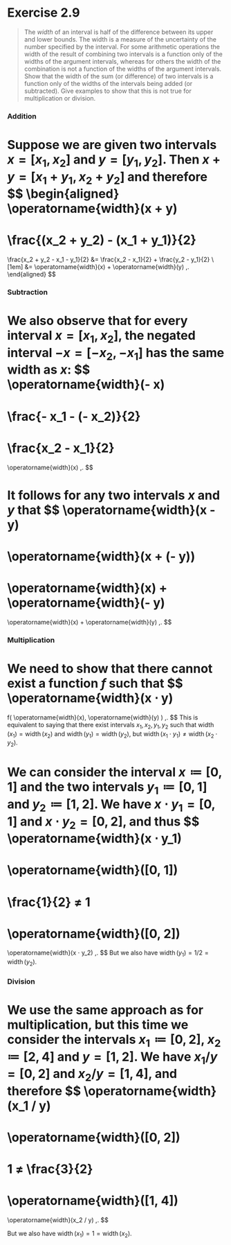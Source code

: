 # Exercise 2.9

> The _width_ of an interval is half of the difference between its upper and lower bounds.
> The width is a measure of the uncertainty of the number specified by the interval.
> For some arithmetic operations the width of the result of combining two intervals is a function only of the widths of the argument intervals, whereas for others the width of the combination is not a function of the widths of the argument intervals.
> Show that the width of the sum (or difference) of two intervals is a function only of the widths of the intervals being added (or subtracted).
> Give examples to show that this is not true for multiplication or division.


### Addition

Suppose we are given two intervals $x = [x_1, x_2]$ and $y = [y_1, y_2]$.
Then $x + y = [x_1 + y_1, x_2 + y_2]$ and therefore
$$
  \begin{aligned}
  \operatorname{width}(x + y)
  =
  \frac{(x_2 + y_2) - (x_1 + y_1)}{2}
  =
  \frac{x_2 + y_2 - x_1 - y_1}{2}
  &=
  \frac{x_2 - x_1}{2} + \frac{y_2 - y_1}{2} \\[1em]
  &=
  \operatorname{width}(x) + \operatorname{width}(y) \,.
  \end{aligned}
$$



### Subtraction

We also observe that for every interval $x = [x_1, x_2]$, the negated interval $- x = [-x_2, -x_1]$ has the same width as $x$:
$$
  \operatorname{width}(- x)
  =
  \frac{- x_1 - (- x_2)}{2}
  =
  \frac{x_2 - x_1}{2}
  =
  \operatorname{width}(x) \,.
$$

It follows for any two intervals $x$ and $y$ that
$$
  \operatorname{width}(x - y)
  =
  \operatorname{width}(x + (- y))
  =
  \operatorname{width}(x) + \operatorname{width}(- y)
  =
  \operatorname{width}(x) + \operatorname{width}(y) \,.
$$



### Multiplication

We need to show that there cannot exist a function $f$ such that
$$
  \operatorname{width}(x ⋅ y)
  =
  f( \operatorname{width}(x), \operatorname{width}(y) ) \,.
$$
This is equivalent to saying that there exist intervals $x_1, x_2, y_1, y_2$ such that $\operatorname{width}(x_1) = \operatorname{width}(x_2)$ and $\operatorname{width}(y_1) = \operatorname{width}(y_2)$, but $\operatorname{width}(x_1 ⋅ y_1) ≠ \operatorname{width}(x_2 ⋅ y_2)$.

We can consider the interval $x ≔ [0, 1]$ and the two intervals $y_1 ≔ [0, 1]$ and $y_2 ≔ [1, 2]$.
We have $x ⋅ y_1 = [0, 1]$ and $x ⋅ y_2 = [0, 2]$, and thus
$$
  \operatorname{width}(x ⋅ y_1)
  =
  \operatorname{width}([0, 1])
  =
  \frac{1}{2}
  ≠
  1
  =
  \operatorname{width}([0, 2])
  =
  \operatorname{width}(x ⋅ y_2) \,.
$$
But we also have $\operatorname{width}(y_1) = 1/2 = \operatorname{width}(y_2)$.



### Division

We use the same approach as for multiplication, but this time we consider the intervals $x_1 ≔ [0, 2]$, $x_2 ≔ [2, 4]$ and $y = [1, 2]$.
We have $x_1 / y = [0, 2]$ and $x_2 / y = [1, 4]$, and therefore
$$
  \operatorname{width}(x_1 / y)
  =
  \operatorname{width}([0, 2])
  =
  1
  ≠
  \frac{3}{2}
  =
  \operatorname{width}([1, 4])
  =
  \operatorname{width}(x_2 / y) \,.
$$

But we also have $\operatorname{width}(x_1) = 1 = \operatorname{width}(x_2)$.
